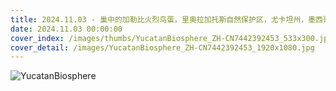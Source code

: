```yaml
---
title: 2024.11.03 - 巢中的加勒比火烈鸟蛋，里奥拉加托斯自然保护区，尤卡坦州，墨西哥 (© Claudio Contreras/Minden Pictures)
date: 2024.11.03 00:00:00
cover_index: /images/thumbs/YucatanBiosphere_ZH-CN7442392453_533x300.jpg
cover_detail: /images/YucatanBiosphere_ZH-CN7442392453_1920x1080.jpg
---
```


![YucatanBiosphere](/images/YucatanBiosphere_ZH-CN7442392453_1920x1080.jpg)
